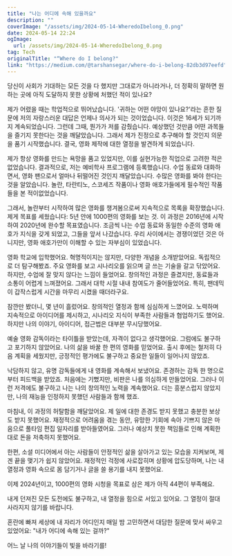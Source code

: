 ```yaml
---
title: "나는 어디에 속해 있을까요"
description: ""
coverImage: "/assets/img/2024-05-14-WheredoIbelong_0.png"
date: 2024-05-14 22:24
ogImage: 
  url: /assets/img/2024-05-14-WheredoIbelong_0.png
tag: Tech
originalTitle: "“Where do I belong?"
link: "https://medium.com/@tarshansegar/where-do-i-belong-82db3d97eefd"
---
```



당신이 사회가 기대하는 모든 것을 다 했지만 그대로가 아니라거나, 더 정확히 말하면 원하는 곳에 아직 도달하지 못한 상황에 처했던 적이 있나요?

제가 어렸을 때는 학업적으로 뛰어났습니다. '귀하는 어떤 야망이 있나요?'라는 흔한 질문에 저의 자랑스러운 대답은 언제나 의사가 되는 것이었습니다. 이것은 16세가 되기까지 계속되었습니다. 그런데 그때, 뭔가가 저를 감췄습니다. 예상했던 것만큼 어떤 과목들을 즐기지 못한다는 것을 깨달았습니다. 그래서 제가 진정으로 추구해야 할 것인지 의문을 품기 시작했습니다. 결국, 영화 제작에 대한 열정을 발견하게 되었습니다.

제가 항상 영화를 만드는 욕망을 품고 있었지만, 이를 실현가능한 직업으로 고려한 적은 없었습니다. 결과적으로, 저는 예비학사 프로그램에 등록했습니다. 수업 동료와 대화하면서, 영화 팬으로서 얼마나 뒤떨어진 것인지 깨달았습니다. 수많은 영화를 봐야 한다는 것을 알았습니다. 놀란, 타란티노, 스코세즈 작품이나 영화 애호가들에게 필수적인 작품들을 본 적이없었습니다.

그래서, 놀란부터 시작하여 많은 영화를 챙겨봄으로써 지속적으로 목록을 확장했습니다. 제게 목표를 세웠습니다: 5년 안에 1000편의 영화를 보는 것. 이 과정은 2016년에 시작하여 2020년에 완수할 목표였습니다. 조금씩 나는 수업 동료와 동일한 수준의 영화 애호가 지식을 갖게 되었고, 그들을 앞서 나갔습니다. 우리 사이에서는 경쟁이었던 것은 아니지만, 영화 애호가만이 이해할 수 있는 자부심이 있었습니다.



영화 학교에 입학했어요. 혁명적이지는 않지만, 다양한 개념을 소개받았어요. 독립적으로 더 탐구해봤죠. 주요 영화를 보고 시나리오를 읽으며 글 쓰는 기술을 갈고 닦았어요. 하지만, 수업에 잘 맞지 않다는 느낌이 들었어요. 창의적인 과정은 즐겼지만, 동료들과 소통이 어렵게 느껴졌어요. 그래서 대학 시절 내내 참여도가 줄어들었어요. 특히, 팬데믹이 갑작스럽게 시간을 마무리 시켰을 때더라구요.

잠깐만 봤더니, 몇 년이 흘렀어요. 창의적인 열정과 함께 심심하게 느꼈어요. 노력하며 지속적으로 아이디어를 제시하고, 시나리오 지식이 부족한 사람들과 협업하기도 했어요. 하지만 나의 이야기, 아이디어, 접근법은 대부분 무시당했어요.

예술 영화 감독이라는 타이틀을 받았는데, 자격이 없다고 생각했어요. 그럼에도 불구하고 포기하지 않았어요. 나의 삶을 바꿀 한 편의 영화를 믿었어요. 출시 후에는 철저히 다음 계획을 세웠지만, 긍정적인 평가에도 불구하고 중요한 일들이 일어나지 않았죠.

낙담하지 않고, 유명 감독들에게 내 영화를 계속해서 보냈어요. 존경하는 감독 한 명으로부터 피드백을 받았죠. 처음에는 기뻤지만, 비판은 나를 의심하게 만들었어요. 그러나 이런 저격에도 불구하고 나는 나의 창의적인 노력을 계속했어요. 더는 흥분스럽지 않았지만, 나의 재능을 인정하지 못했던 사람들과 함께 했죠.



마침내, 이 과정의 허탈함을 깨달았어요. 제 일에 대한 존경도 받지 못했고 충분한 보상도 받지 못했어요. 재정적으로 어려움을 겪는 동안, 유망한 기회에 속아 기쁘지 않은 마음으로 풀타임 편집 일자리를 받아들였어요. 그러나 예상치 못한 책임들로 인해 계획한 대로 돈을 저축하지 못했어요.

한편, 소셜 미디어에서 아는 사람들이 안정적인 삶을 살아가고 있는 모습을 지켜보며, 제겐 끝을 맺기가 쉽지 않았어요. 재정적인 걱정에 사로잡히며 상황에 압도당하며, 나는 내 열정과 영화 속으로 몸 담기거나 글을 쓸 용기를 내지 못했어요.

이제 2024년이고, 1000편의 영화 시청을 목표로 삼은 제가 아직 44편이 부족해요.

내게 던져진 모든 도전에도 불구하고, 내 열정을 힘으로 서있고 있어요. 그 열정이 절대 사라지지 않기를 바랍니다.



혼란에 빠져 세상에 내 자리가 어디인지 매일 밤 고민하면서 대담한 질문에 맞서 싸우고 있었어요: "내가 어디에 속해 있는 걸까?"

어느 날 나의 이야기들이 빛을 바라기를!